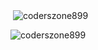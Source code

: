 <p>&nbsp;<img align="center" src="https://github-readme-stats.vercel.app/api?username=anotherepo&show_icons=true&locale=en&theme=dark" alt="coderszone899" /></p>

<p><img align="center" src="https://github-readme-streak-stats.herokuapp.com/?user=anotherepo&theme=dark" alt="coderszone899" /></p>


